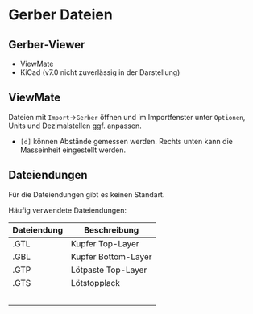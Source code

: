 # Gerber Dateien

## Gerber-Viewer

- ViewMate
- KiCad (v7.0 nicht zuverlässig in der Darstellung)

## ViewMate

Dateien mit `Import`->`Gerber` öffnen und im Importfenster unter `Optionen`, Units und Dezimalstellen ggf. anpassen.

- `[d]` können Abstände gemessen werden. Rechts unten kann die Masseinheit eingestellt werden.

## Dateiendungen

Für die Dateiendungen gibt es keinen Standart. 

Häufig verwendete Dateiendungen:

 

| Dateiendung | Beschreibung        |
| ----------- | ------------------- |
| .GTL        | Kupfer Top-Layer    |
| .GBL        | Kupfer Bottom-Layer |
| .GTP        | Lötpaste Top-Layer  |
| .GTS        | Lötstopplack        |
|             |                     |
|             |                     |
|             |                     |
|             |                     |
|             |                     |


